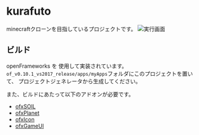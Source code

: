 # kurafuto
minecraftクローンを目指しているプロジェクトです。
![実行画面](mov.gif)

## ビルド
openFrameworks を 使用して実装されています。  
`of_v0.10.1_vs2017_release/apps/myApps`フォルダにこのプロジェクトを置いて、
プロジェクトジェネレータから生成してください。

また、ビルドにあたって以下のアドオンが必要です。
* [ofxSOIL](https://github.com/desktopgame/ofxSOIL)
* [ofxPlanet](https://github.com/desktopgame/ofxPlanet)
* [ofxIcon](https://github.com/desktopgame/ofxIcon)
* [ofxGameUI](https://github.com/desktopgame/ofxGameUI)